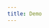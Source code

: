 ```yaml
---
title: Demo
---
```


<div class='py-10 text-center text-4xl'>
  <rock-band-simple-icon icon='ethereum'></rock-band-simple-icon><candy-floss-wallet-balance address='0x98cCAac584a012D27A67ABD1586868a1bc3b33e3' httpProvider='https://mainnet.infura.io/v3/a185cad5258f4c89a0107035403eaa4e'></candy-floss-wallet-balance>
</div>